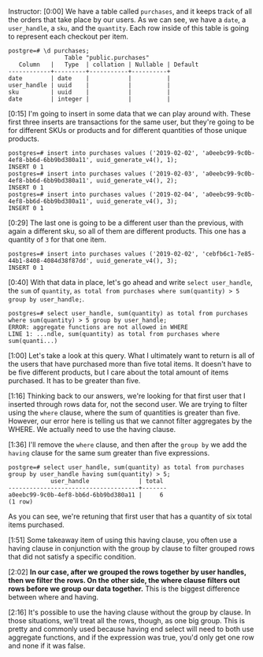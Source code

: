 Instructor: [0:00] We have a table called `purchases`, and it keeps track of all the orders that take place by our users. As we can see, we have a `date`, a `user_handle`, a `sku`, and the `quantity`. Each row inside of this table is going to represent each checkout per item.

```postgres
postgre=# \d purchases;
                Table "public.purchases"
   Column   |   Type  | collation | Nullable | Default
------------+---------+-----------+----------+
date        | date    |           |          | 
user_handle | uuid    |           |          | 
sku         | uuid    |           |          | 
date        | integer |           |          | 
```

[0:15] I'm going to insert in some data that we can play around with. These first three inserts are transactions for the same user, but they're going to be for different SKUs or products and for different quantities of those unique products.

```postgres
postgres=# insert into purchases values ('2019-02-02', 'a0eebc99-9c0b-4ef8-bb6d-6bb9bd380a11', uuid_generate_v4(), 1);
INSERT 0 1
postgres=# insert into purchases values ('2019-02-03', 'a0eebc99-9c0b-4ef8-bb6d-6bb9bd380a11', uuid_generate_v4(), 2);
INSERT 0 1
postgres=# insert into purchases values ('2019-02-04', 'a0eebc99-9c0b-4ef8-bb6d-6bb9bd380a11', uuid_generate_v4(), 3);
INSERT 0 1
```

[0:29] The last one is going to be a different user than the previous, with again a different sku, so all of them are different products. This one has a quantity of `3` for that one item.

```postgres
postgres=# insert into purchases values ('2019-02-02', 'cebfb6c1-7e85-44b1-8408-4084d38f87dd', uuid_generate_v4(), 3);
INSERT 0 1
```

[0:40] With that data in place, let's go ahead and write `select user_handle`, the `sum` of `quantity`, `as total from purchases where sum(quantity) > 5 group by user_handle;`.

```postgres
postgres=# select user_handle, sum(quantity) as total from purchases where sum(quantity) > 5 group by user_handle;
ERROR: aggregate functions are not allowed in WHERE
LINE 1: ...ndle, sum(quantity) as total from purchases where sum(quanti...)
```

[1:00] Let's take a look at this query. What I ultimately want to return is all of the users that have purchased more than five total items. It doesn't have to be five different products, but I care about the total amount of items purchased. It has to be greater than five.

[1:16] Thinking back to our answers, we're looking for that first user that I inserted through rows data for, not the second user. We are trying to filter using the `where` clause, where the sum of quantities is greater than five. However, our error here is telling us that we cannot filter aggregates by the WHERE. We actually need to use the having clause.

[1:36] I'll remove the `where` clause, and then after the `group by` we add the `having` clause for the same sum greater than five expressions. 

```postgres
postgre=# select user_handle, sum(quantity) as total from purchases group by user_handle having sum(quantity) > 5;
            user_handle              | total
-------------------------------------+-------
a0eebc99-9c0b-4ef8-bb6d-6bb9bd380a11 |     6
(1 row)
```

As you can see, we're retuning that first user that has a quantity of six total items purchased.

[1:51] Some takeaway item of using this having clause, you often use a having clause in conjunction with the group by clause to filter grouped rows that did not satisfy a specific condition.

[2:02] **In our case, after we grouped the rows together by user handles, then we filter the rows. On the other side, the where clause filters out rows before we group our data together.** This is the biggest difference between where and having.

[2:16] It's possible to use the having clause without the group by clause. In those situations, we'll treat all the rows, though, as one big group. This is pretty and commonly used because having end select will need to both use aggregate functions, and if the expression was true, you'd only get one row and none if it was false.
